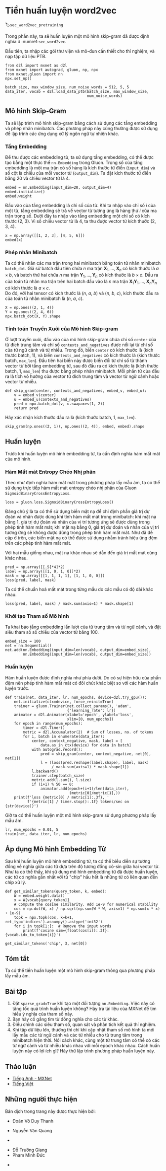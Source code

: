 <!-- ===================== Bắt đầu dịch Phần 1 ==================== -->
<!-- ========================================= REVISE PHẦN 1 - BẮT ĐẦU =================================== -->

<!--
# Pretraining word2vec
-->

# Tiền huấn luyện word2vec
:label:`sec_word2vec_pretraining`


<!--
In this section, we will train a skip-gram model defined in:numref:`sec_word2vec`.
-->

Trong phần này, ta sẽ huấn luyện một mô hình skip-gram đã được định nghĩa ở :numref:`sec_word2vec`.


<!--
First, import the packages and modules required for the experiment, and load the PTB dataset.
-->

Đầu tiên, ta nhập các gói thư viện và mô-đun cần thiết cho thí nghiệm, và nạp tập dữ liệu PTB. 


```{.python .input  n=1}
from d2l import mxnet as d2l
from mxnet import autograd, gluon, np, npx
from mxnet.gluon import nn
npx.set_np()

batch_size, max_window_size, num_noise_words = 512, 5, 5
data_iter, vocab = d2l.load_data_ptb(batch_size, max_window_size,
                                     num_noise_words)
```


<!--
## The Skip-Gram Model
-->

## Mô hình Skip-Gram


<!--
We will implement the skip-gram model by using embedding layers and minibatch multiplication.
These methods are also often used to implement other natural language processing applications.
-->

Ta sẽ lập trình mô hình skip-gram bằng cách sử dụng các tầng embedding và phép nhân minibatch.
Các phương pháp này cũng thường được sử dụng để lập trình các ứng dụng xử lý ngôn ngữ tự nhiên khác.


<!--
### Embedding Layer
-->

### Tầng Embedding


<!--
The layer in which the obtained word is embedded is called the embedding layer, which can be obtained by creating an `nn.Embedding` instance in Gluon.
The weight of the embedding layer is a matrix whose number of rows is the dictionary size (`input_dim`) and whose number of columns is the dimension of each word vector (`output_dim`).
We set the dictionary size to $20$ and the word vector dimension to $4$.
-->

Để thu được các embedding từ, ta sử dụng tầng embedding, có thể được tạo bằng một thực thể `nn.Embedding` trong Gluon.
Trọng số của tầng embedding là một ma trận có số hàng là kích thước từ điển (`input_dim`) và số cột là chiều của mỗi vector từ (`output_dim`).
Ta đặt kích thước từ điển bằng $20$ và chiều vector từ là $4$.


```{.python .input  n=15}
embed = nn.Embedding(input_dim=20, output_dim=4)
embed.initialize()
embed.weight
```


<!--
The input of the embedding layer is the index of the word.
When we enter the index $i$ of a word, the embedding layer returns the $i^\mathrm{th}$ row of the weight matrix as its word vector.
Below we enter an index of shape ($2$, $3$) into the embedding layer.
Because the dimension of the word vector is 4, we obtain a word vector of shape ($2$, $3$, $4$).
-->

Đầu vào của tầng embedding là chỉ số của từ.
Khi ta nhập vào chỉ số $i$ của một từ, tầng embedding sẽ trả về vector từ tương ứng là hàng thứ $i$ của ma trận trọng số.
Dưới đây ta nhập vào tầng embedding một chỉ số có kích thước ($2$, $3$).
Vì số chiều vector từ là 4, ta thu được vector từ kích thước ($2$, $3$, $4$).

```{.python .input  n=16}
x = np.array([[1, 2, 3], [4, 5, 6]])
embed(x)
```

<!-- ===================== Kết thúc dịch Phần 1 ===================== -->

<!-- ===================== Bắt đầu dịch Phần 2 ===================== -->

<!--
### Minibatch Multiplication
-->

### Phép nhân Minibatch


<!--
We can multiply the matrices in two minibatches one by one, by the minibatch multiplication operation `batch_dot`.
Suppose the first batch contains $n$ matrices $\mathbf{X}_1, \ldots, \mathbf{X}_n$ with a shape of $a\times b$, 
and the second batch contains $n$ matrices $\mathbf{Y}_1, \ldots, \mathbf{Y}_n$ with a shape of $b\times c$.
The output of matrix multiplication on these two batches are $n$ matrices $\mathbf{X}_1\mathbf{Y}_1, \ldots, \mathbf{X}_n\mathbf{Y}_n$ with a shape of $a\times c$.
Therefore, given two tensors of shape ($n$, $a$, $b$) and ($n$, $b$, $c$), the shape of the minibatch multiplication output is ($n$, $a$, $c$).
-->

Ta có thể nhân các ma trận trong hai minibatch bằng toán tử nhân minibatch `batch_dot`.
Giả sử batch đầu tiên chứa $n$ ma trận $\mathbf{X}_1, \ldots, \mathbf{X}_n$ có kích thước là $a\times b$, 
và batch thứ hai chứa $n$ ma trận $\mathbf{Y}_1, \ldots, \mathbf{Y}_n$ có kích thước là $b\times c$.
Đầu ra của toán tử nhân ma trận trên hai batch đầu vào là $n$ ma trận $\mathbf{X}_1\mathbf{Y}_1, \ldots, \mathbf{X}_n\mathbf{Y}_n$ có kích thước là $a\times c$.   
Do đó, với hai tensor có kích thước là ($n$, $a$, $b$) và ($n$, $b$, $c$), kích thước đầu ra của toán tử nhân minibatch là ($n$, $a$, $c$).


```{.python .input  n=17}
X = np.ones((2, 1, 4))
Y = np.ones((2, 4, 6))
npx.batch_dot(X, Y).shape
```


<!--
### Skip-gram Model Forward Calculation
-->

### Tính toán Truyền Xuôi của Mô hình Skip-gram 


<!--
In forward calculation, the input of the skip-gram model contains the central target word index `center`
and the concatenated context and noise word index `contexts_and_negatives`.
In which, the `center` variable has the shape (batch size, 1),
while the `contexts_and_negatives` variable has the shape (batch size, `max_len`).
These two variables are first transformed from word indexes to word vectors by the word embedding layer, 
and then the output of shape (batch size, 1, `max_len`) is obtained by minibatch multiplication.
Each element in the output is the inner product of the central target word vector and the context word vector or noise word vector.
-->

Ở lượt truyền xuôi, đầu vào của mô hình skip-gram chứa chỉ số `center` của từ đích trung tâm
và chỉ số `contexts_and_negatives` được nối lại từ chỉ số của từ ngữ cảnh và từ nhiễu.
Trong đó, biến `center` có kích thước là (kích thước batch, 1),
và biến `contexts_and_negatives` có kích thước là (kích thước batch, `max_len`).
Đầu tiên hai biến này được biến đổi từ chỉ số từ thành vector từ bởi tầng embedding từ, sau đó đầu ra có kích thước là (kích thước batch, 1, `max_len`) thu được bằng phép nhân minibatch.
Mỗi phần tử của đầu ra là tích vô hướng của vector từ đích trung tâm và vector từ ngữ cảnh hoặc vector từ nhiễu.


```{.python .input  n=18}
def skip_gram(center, contexts_and_negatives, embed_v, embed_u):
    v = embed_v(center)
    u = embed_u(contexts_and_negatives)
    pred = npx.batch_dot(v, u.swapaxes(1, 2))
    return pred
```


<!--
Verify that the output shape should be (batch size, 1, `max_len`).
-->

Hãy xác nhận kích thước đầu ra là (kích thước batch, 1, `max_len`).


```{.python .input}
skip_gram(np.ones((2, 1)), np.ones((2, 4)), embed, embed).shape
```


<!--
## Training
-->

## Huấn luyện


<!--
Before training the word embedding model, we need to define the loss function of the model.
-->

Trước khi huấn luyện mô hình embedding từ, ta cần định nghĩa hàm mất mát của mô hình.

<!-- ===================== Kết thúc dịch Phần 2 ===================== -->

<!-- ===================== Bắt đầu dịch Phần 3 ===================== -->

<!-- ========================================= REVISE PHẦN 1 - KẾT THÚC ===================================-->

<!-- ========================================= REVISE PHẦN 2 - BẮT ĐẦU ===================================-->

<!--
### Binary Cross Entropy Loss Function
-->

### Hàm Mất mát Entropy Chéo Nhị phân


<!--
According to the definition of the loss function in negative sampling, we can directly use Gluon's binary cross-entropy loss function `SigmoidBinaryCrossEntropyLoss`.
-->

Theo như định nghĩa hàm mất mát trong phương pháp lấy mẫu âm, ta có thể sử dụng trực tiếp hàm mất mát entropy chéo nhị phân của Gluon `SigmoidBinaryCrossEntropyLoss`.


```{.python .input  n=19}
loss = gluon.loss.SigmoidBinaryCrossEntropyLoss()
```


<!--
It is worth mentioning that we can use the mask variable to specify the partial predicted value and label that participate in loss function calculation in the minibatch: 
when the mask is 1, the predicted value and label of the corresponding position will participate in the calculation of the loss function; 
When the mask is 0, the predicted value and label of the corresponding position do not participate in the calculation of the loss function.
As we mentioned earlier, mask variables can be used to avoid the effect of padding on loss function calculations.
-->

Đáng chú ý là ta có thể sử dụng biến mặt nạ để chỉ định phần giá trị dự đoán và nhãn được dùng khi tính hàm mất mát trong minibatch:
khi mặt nạ bằng 1, giá trị dự đoán và nhãn của vị trí tương ứng sẽ được dùng trong phép tính hàm mất mát;
khi mặt nạ bằng 0, giá trị dự đoán và nhãn của vị trí tương ứng sẽ không được dùng trong phép tính hàm mất mát.
Như đã đề cập ở trên, các biến mặt nạ có thể được sử dụng nhằm tránh hiệu ứng đệm trên các phép tính hàm mất mát.


<!--
Given two identical examples, different masks lead to different loss values.
-->

Với hai mẫu giống nhau, mặt nạ khác nhau sẽ dẫn đến giá trị mất mát cũng khác nhau.


```{.python .input}
pred = np.array([[.5]*4]*2)
label = np.array([[1, 0, 1, 0]]*2)
mask = np.array([[1, 1, 1, 1], [1, 1, 0, 0]])
loss(pred, label, mask)
```


<!--
We can normalize the loss in each example due to various lengths in each example.
-->

Ta có thể chuẩn hoá mất mát trong từng mẫu do các mẫu có độ dài khác nhau.


```{.python .input}
loss(pred, label, mask) / mask.sum(axis=1) * mask.shape[1]
```


<!--
### Initializing Model Parameters
-->

### Khởi tạo Tham số Mô hình


<!--
We construct the embedding layers of the central and context words, respectively, and set the hyperparameter word vector dimension `embed_size` to 100.
-->

Ta khai báo tầng embedding lần lượt của từ trung tâm và từ ngữ cảnh, và đặt siêu tham số số chiều của vector từ bằng 100.


```{.python .input  n=20}
embed_size = 100
net = nn.Sequential()
net.add(nn.Embedding(input_dim=len(vocab), output_dim=embed_size),
        nn.Embedding(input_dim=len(vocab), output_dim=embed_size))
```

<!-- ===================== Kết thúc dịch Phần 3 ===================== -->

<!-- ===================== Bắt đầu dịch Phần 4 ===================== -->

<!--
### Training
-->

### Huấn luyện


<!--
The training function is defined below.
Because of the existence of padding, the calculation of the loss function is slightly different compared to the previous training functions.
-->

Hàm huấn luyện được định nghĩa như phía dưới.
Do có sự hiện hữu của phần đệm nên phép tính hàm mất mát có đôi chút khác biệt so với các hàm huấn luyện trước.


```{.python .input  n=21}
def train(net, data_iter, lr, num_epochs, device=d2l.try_gpu()):
    net.initialize(ctx=device, force_reinit=True)
    trainer = gluon.Trainer(net.collect_params(), 'adam',
                            {'learning_rate': lr})
    animator = d2l.Animator(xlabel='epoch', ylabel='loss',
                            xlim=[0, num_epochs])
    for epoch in range(num_epochs):
        timer = d2l.Timer()
        metric = d2l.Accumulator(2)  # Sum of losses, no. of tokens
        for i, batch in enumerate(data_iter):
            center, context_negative, mask, label = [
                data.as_in_ctx(device) for data in batch]
            with autograd.record():
                pred = skip_gram(center, context_negative, net[0], net[1])
                l = (loss(pred.reshape(label.shape), label, mask)
                     / mask.sum(axis=1) * mask.shape[1])
            l.backward()
            trainer.step(batch_size)
            metric.add(l.sum(), l.size)
            if (i+1) % 50 == 0:
                animator.add(epoch+(i+1)/len(data_iter),
                             (metric[0]/metric[1],))
    print(f'loss {metric[0] / metric[1]:.3f}, '
          f'{metric[1] / timer.stop():.1f} tokens/sec on {str(device)}')
```


<!--
Now, we can train a skip-gram model using negative sampling.
-->

Giờ ta có thể huấn luyện một mô hình skip-gram sử dụng phương pháp lấy mẫu âm.


```{.python .input  n=22}
lr, num_epochs = 0.01, 5
train(net, data_iter, lr, num_epochs)
```


<!--
## Applying the Word Embedding Model
-->

## Áp dụng Mô hình Embedding Từ


<!--
After training the word embedding model, we can represent similarity in meaning between words based on the cosine similarity of two word vectors.
As we can see, when using the trained word embedding model, the words closest in meaning to the word "chip" are mostly related to chips.
-->

Sau khi huấn luyện mô hình embedding từ, ta có thể biểu diễn sự tương đồng về nghĩa giữa các từ dựa trên độ tương đồng cô-sin giữa hai vector từ.
Như ta có thể thấy, khi sử dụng mô hình embedding từ đã được huấn luyện, các từ có nghĩa gần nhất với từ "chip" hầu hết là những từ có liên quan đến chip xử lý.


```{.python .input  n=23}
def get_similar_tokens(query_token, k, embed):
    W = embed.weight.data()
    x = W[vocab[query_token]]
    # Compute the cosine similarity. Add 1e-9 for numerical stability
    cos = np.dot(W, x) / np.sqrt(np.sum(W * W, axis=1) * np.sum(x * x) + 1e-9)
    topk = npx.topk(cos, k=k+1, ret_typ='indices').asnumpy().astype('int32')
    for i in topk[1:]:  # Remove the input words
        print(f'cosine sim={float(cos[i]):.3f}: {vocab.idx_to_token[i]}')

get_similar_tokens('chip', 3, net[0])
```


## Tóm tắt

<!--
We can pretrain a skip-gram model through negative sampling.
-->

Ta có thể tiền huấn luyện một mô hình skip-gram thông qua phương pháp lấy mẫu âm.


## Bài tập


<!--
1. Set `sparse_grad=True` when creating an instance of `nn.Embedding`.
Does it accelerate training? Look up MXNet documentation to learn the meaning of this argument.
2. Try to find synonyms for other words.
3. Tune the hyperparameters and observe and analyze the experimental results.
4. When the dataset is large, we usually sample the context words and the noise words for the central target word in the current minibatch only when updating the model parameters.
In other words, the same central target word may have different context words or noise words in different epochs.
What are the benefits of this sort of training? Try to implement this training method.
-->

1. Đặt `sparse_grad=True` khi tạo một đối tượng `nn.Embedding`.
Việc này có tăng tốc quá trình huấn luyện không? Hãy tra tài liệu của MXNet để tìm hiểu ý nghĩa của tham số này.
2. Bạn hãy cố gắng tìm từ đồng nghĩa cho các từ khác.
3. Điều chỉnh các siêu tham số, quan sát và phân tích kết quả thí nghiệm.
4. Khi tập dữ liệu lớn, thường thì chỉ khi cập nhật tham số mô hình ta mới lấy mẫu các từ ngữ cảnh và các từ nhiễu cho từ trung tâm trong minibatch hiện thời.
Nói cách khác, cùng một từ trung tâm có thể có các từ ngữ cảnh và từ nhiễu khác nhau với mỗi epoch khác nhau.
Cách huấn luyện này có lợi ích gì? Hãy thử lập trình phương pháp huấn luyện này.


<!-- ===================== Kết thúc dịch Phần 4 ===================== -->
<!-- ========================================= REVISE PHẦN 2 - KẾT THÚC ===================================-->


## Thảo luận
* [Tiếng Anh - MXNet](https://discuss.d2l.ai/t/384)
* [Tiếng Việt](https://forum.machinelearningcoban.com/c/d2l)


## Những người thực hiện
Bản dịch trong trang này được thực hiện bởi:
<!--
Tác giả của mỗi Pull Request điền tên mình và tên những người review mà bạn thấy
hữu ích vào từng phần tương ứng. Mỗi dòng một tên, bắt đầu bằng dấu `*`.
Tên đầy đủ của các reviewer có thể được tìm thấy tại https://github.com/aivivn/d2l-vn/blob/master/docs/contributors_info.md
-->

* Đoàn Võ Duy Thanh
<!-- Phần 1 -->
* Nguyễn Văn Quang

<!-- Phần 2 -->
* 

<!-- Phần 3 -->
* Đỗ Trường Giang
* Phạm Minh Đức

<!-- Phần 4 -->
* 
